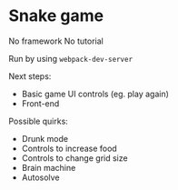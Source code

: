 # Snake game

No framework
No tutorial

Run by using `webpack-dev-server`

Next steps:
- Basic game UI controls (eg. play again)
- Front-end

Possible quirks:
- Drunk mode
- Controls to increase food
- Controls to change grid size
- Brain machine
- Autosolve

